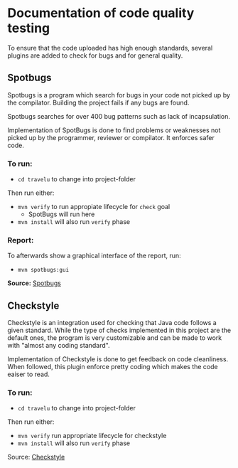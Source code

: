 # Documentation of code quality testing

To ensure that the code uploaded has high enough standards, several plugins are added to check for bugs and for general quality.

## Spotbugs

Spotbugs is a program which search for bugs in your code not picked up by the compilator. Building the project fails if any bugs are found. 

Spotbugs searches for over 400 bug patterns such as lack of incapsulation.

Implementation of SpotBugs is done to find problems or weaknesses not picked up by the programmer, reviewer or compilator. It enforces safer code.

### To run:

- `cd travelu` to change into project-folder

Then run either:
- `mvn verify` to run appropiate lifecycle for `check` goal
  - SpotBugs will run here
- `mvn install` will also run `verify` phase

### Report:

To afterwards show a graphical interface of the report, run:

- `mvn spotbugs:gui`

**Source:** [Spotbugs](https://spotbugs.github.io)

## Checkstyle

Checkstyle is an integration used for checking that Java code follows a given standard.
While the type of checks implemented in this project are the default ones, the program is very customizable and can be made to work with "almost any coding standard".

Implementation of Checkstyle is done to get feedback on code cleanliness. When followed, this plugin enforce pretty coding which makes the code eaiser to read.

### To run:

- `cd travelu` to change into project-folder

Then run either:
- `mvn verify` run appropriate lifecycle for checkstyle
- `mvn install` will also run `verify` phase

Source: [Checkstyle](https://checkstyle.org)
